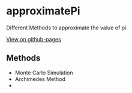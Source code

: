 # approximatePi
Different Methods to approximate the value of pi

[View on github-pages](https://tiemotm.github.io/approximatePi/)

## Methods
- Monte Carlo Simulation
- Archimedes Method
- 